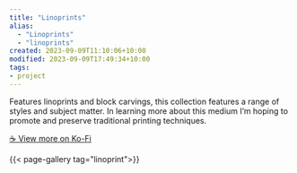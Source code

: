```yaml
---
title: "Linoprints"
alias:
  - "Linoprints"
  - "linoprints"
created: 2023-09-09T11:10:06+10:00
modified: 2023-09-09T17:49:34+10:00
tags:
- project
---
```


Features linoprints and block carvings, this collection features a range of styles and subject matter. In learning more about this medium I’m hoping to promote and preserve traditional printing techniques.

[☕️ View more on Ko-Fi](https://ko-fi.com/album/-Linoprints-T6T5KQCZS)

{{< page-gallery tag="linoprint">}} 